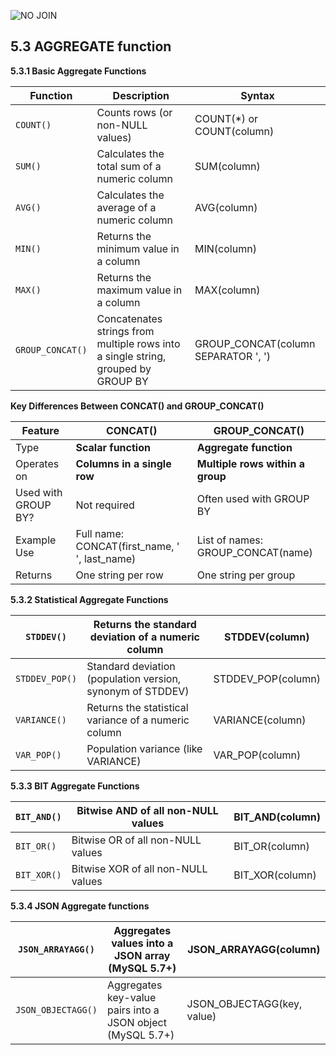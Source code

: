 ![NO JOIN](https://github.com/user-attachments/assets/95c514ca-aa4a-45be-ab2d-b28f7cb22f2a)

## 5.3 AGGREGATE function

**5.3.1 Basic Aggregate Functions**

| **Function** | **Description** | **Syntax** |
| --- | --- | --- |
| `COUNT()` | Counts rows (or non-NULL values) | COUNT(*) or COUNT(column) |
| `SUM()` | Calculates the total sum of a numeric column | SUM(column) |
| `AVG()` | Calculates the average of a numeric column | AVG(column) |
| `MIN()` | Returns the minimum value in a column | MIN(column) |
| `MAX()` | Returns the maximum value in a column | MAX(column) |
| `GROUP_CONCAT()` | Concatenates strings from multiple rows into a single string, grouped by GROUP BY | GROUP_CONCAT(column SEPARATOR ', ') |

**Key Differences Between CONCAT() and GROUP_CONCAT()**

| **Feature** | CONCAT() | GROUP_CONCAT() |
| --- | --- | --- |
| Type | **Scalar function** | **Aggregate function** |
| Operates on | **Columns in a single row** | **Multiple rows within a group** |
| Used with GROUP BY? | Not required | Often used with GROUP BY |
| Example Use | Full name: CONCAT(first_name, ' ', last_name) | List of names: GROUP_CONCAT(name) |
| Returns | One string per row | One string per group |

**5.3.2 Statistical Aggregate Functions**

| `STDDEV()` | Returns the standard deviation of a numeric column | STDDEV(column) |
| --- | --- | --- |
| `STDDEV_POP()` | Standard deviation (population version, synonym of STDDEV) | STDDEV_POP(column) |
| `VARIANCE()` | Returns the statistical variance of a numeric column | VARIANCE(column) |
| `VAR_POP()` | Population variance (like VARIANCE) | VAR_POP(column) |

**5.3.3 BIT Aggregate Functions**

| `BIT_AND()` | Bitwise AND of all non-NULL values | BIT_AND(column) |
| --- | --- | --- |
| `BIT_OR()` | Bitwise OR of all non-NULL values | BIT_OR(column) |
| `BIT_XOR()` | Bitwise XOR of all non-NULL values | BIT_XOR(column) |

**5.3.4 JSON Aggregate functions**

| `JSON_ARRAYAGG()` | Aggregates values into a JSON array (MySQL 5.7+) | JSON_ARRAYAGG(column) |
| --- | --- | --- |
| `JSON_OBJECTAGG()` | Aggregates key-value pairs into a JSON object (MySQL 5.7+) | JSON_OBJECTAGG(key, value) |

